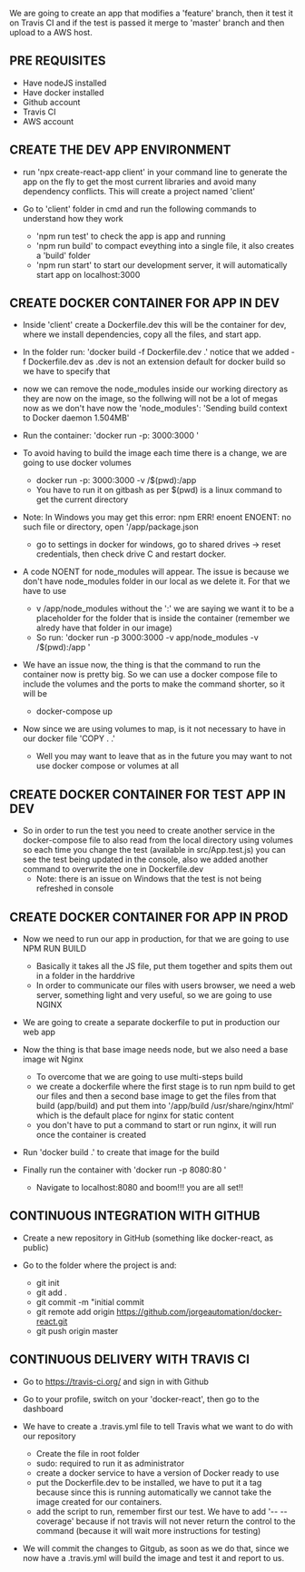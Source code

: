 We are going to create an app that modifies a 'feature' branch, then it test it on Travis CI and if the test is passed it merge to 'master' branch and then upload to a AWS host.

PRE REQUISITES
--------------

- Have nodeJS installed
- Have docker installed
- Github account
- Travis CI
- AWS account

CREATE THE DEV APP ENVIRONMENT
------------------------------

- run 'npx create-react-app client' in your command line to generate the app on the fly to get the most current libraries and avoid many dependency conflicts. This will create a project named 'client'

- Go to 'client' folder in cmd and run the following commands to understand how they work
    - 'npm run test' to check the app is app and running
    - 'npm run build' to compact eveything into a single file, it also creates a 'build' folder
    - 'npm run start' to start our development server, it will automatically start app on localhost:3000

CREATE DOCKER CONTAINER FOR APP IN DEV
--------------------------------------

- Inside 'client' create a Dockerfile.dev this will be the container for dev, where we install dependencies, copy all the files, and start app.

- In the folder run: 'docker build -f Dockerfile.dev .' notice that we added -f Dockerfile.dev as .dev is not an extension default for docker build so we have to specify that

- now we can remove the node_modules inside our working directory as they are now on the image, so the follwing will not be a lot of megas now as we don't have now the 'node_modules': 'Sending build context to Docker daemon  1.504MB'

- Run the container: 'docker run -p: 3000:3000 <imageid>'

- To avoid having to build the image each time there is a change, we are going to use docker volumes
    - docker run -p: 3000:3000 -v /$(pwd):/app <imageid> 
    - You have to run it on gitbash as per $(pwd) is a linux command to get the current directory

- Note: In Windows you may get this error: npm ERR! enoent ENOENT: no such file or directory, open '/app/package.json
    - go to settings in docker for windows, go to shared drives -> reset credentials, then check drive C and restart docker.

- A code NOENT for node_modules will appear. The issue is because we don't have node_modules folder in our local as we delete it. For that we have to use
    - v /app/node_modules without the ':' we are saying we want it to be a placeholder for the folder that is inside the container (remember we alredy have that folder in our image)
    - So run: 'docker run -p 3000:3000 -v app/node_modules -v /$(pwd):/app <imageid>'

- We have an issue now, the thing is that the command to run the container now is pretty big. So we can use a docker compose file to include the volumes and the ports to make the command shorter, so it will be
    - docker-compose up

- Now since we are using volumes to map, is it not necessary to have in our docker file 'COPY . .'
    - Well you may want to leave that as in the future you may want to not use docker compose or volumes at all

CREATE DOCKER CONTAINER FOR TEST APP IN DEV
-------------------------------------------

- So in order to run the test you need to create another service in the docker-compose file to also read from the local directory using volumes so each time you change the test (available in src/App.test.js) you can see the test being updated in the console, also we added another command to overwrite the one in Dockerfile.dev
    - Note: there is an issue on Windows that the test is not being refreshed in console

CREATE DOCKER CONTAINER FOR APP IN PROD
---------------------------------------

- Now we need to run our app in production, for that we are going to use NPM RUN BUILD
    - Basically it takes all the JS file, put them together and spits them out in a folder in the harddrive
    - In order to communicate our files with users browser, we need a web server, something light and very useful, so we are going to use NGINX

- We are going to create a separate dockerfile to put in production our web app

- Now the thing is that base image needs node, but we also need a base image wit Nginx
    - To overcome that we are going to use multi-steps build
    - we create a dockerfile where the first stage is to run npm build to get our files and then a second base image to get the files from that build (app/build) and put them into '/app/build /usr/share/nginx/html' which is the default place for nginx for static content
    - you don't have to put a command to start or run nginx, it will run once the container is created

- Run 'docker build .' to create that image for the build

- Finally run the container with 'docker run -p 8080:80 <image id>'
    - Navigate to localhost:8080 and boom!!! you are all set!!

CONTINUOUS INTEGRATION WITH GITHUB
----------------------------------

- Create a new repository in GitHub (something like docker-react, as public)

- Go to the folder where the project is and:
    - git init
    - git add .
    - git commit -m "initial commit
    - git remote add origin https://github.com/jorgeautomation/docker-react.git
    - git push origin master

CONTINUOUS DELIVERY WITH TRAVIS CI
----------------------------------

- Go to https://travis-ci.org/ and sign in with Github

- Go to your profile, switch on your 'docker-react', then go to the dashboard

- We have to create a .travis.yml file to tell Travis what we want to do with our repository
    - Create the file in root folder
    - sudo: required to run it as administrator
    - create a docker service to have a version of Docker ready to use
    - put the Dockerfile.dev to be installed, we have to put it a tag because since this is running automatically we cannot take the image created for our containers.
    - add the script to run, remember first our test. We have to add '-- --coverage' because if not travis will not never return the control to the command (because it will wait more instructions for testing)

- We will commit the changes to Gitgub, as soon as we do that, since we now have a .travis.yml will build the image and test it and report to us.